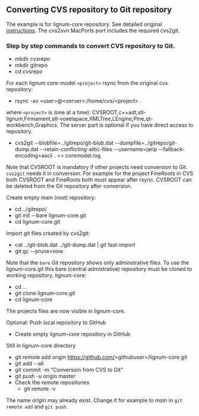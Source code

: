 ## Converting CVS repository to Git repository

The example is for lignum-core repository.
See detailed original [instructions](https://osric.com/chris/accidental-developer/2018/03/converting-cvs-to-git-repository/).
The cvs2svn MacPorts port includes the required cvs2git.

### Step by step commands to convert CVS repository to Git. 

+ mkdir cvsrepo
+ mkdir gitrepo
+ cd cvsrepo

For each lignum core-model `<project>` rsync from the original cvs repository:
+ rsync -av \<user\>@\<server\>:/home/cvs/\<project\> .

where `<project>` is (one at a time): CVSROOT,c++adt,stl-lignum,Firmament,stl-voxelspace,XMLTree,LEngine,Pine,qt-workbench,Graphics.
The server part is optional if you have direct access to repository.

+ cvs2git --blobfile=../gitrepo/git-blob.dat --dumpfile=../gitrepo/git-dump.dat --retain-conflicting-attic-files  --username=jarip --fallback-encoding=ascii . >> coremodel.log

Note that CVSROOT is mandatory if other projects need conversion to Git. `cvs2git` needs it in conversion. For example for the project FineRoots in CVS both CVSROOT and FineRoots both must appear after rsync. CVSROOT can be deleted from the Git repository after conversion. 

Create empty main (root) repository:
+ cd ../gitrepo/
+ git init --bare lignum-core.git
+ cd lignum-core.git

Import git files created by cvs2git:
+ cat ../git-blob.dat ../git-dump.dat | git fast-import
+ git gc --prune=now

Note that the `bare` Git repository shows only adminstrative files. To use the lignum-core.git this bare 
(central admistrative) repository must be cloned to working repository, lignum-core:
+ cd ..
+ git clone lignum-core.git
+ cd lignum-core

The projects files are now visible in lignum-core.

Optional: Push local repository to GitHub
+ Create empty *lignum-core* repository in GitHub

Still in lignum-core directory
+ git remote add origin https://github.com/<githubuser\>/lignum-core.git
+ git add --all
+ git commit -m "Conversion from CVS to Git"
+ git push -u origin master
+ Check the remote repositories
  + git remote -v

The name *origin* may already exist. Change it for example to *main* in `git remote add` and `git push`.  
